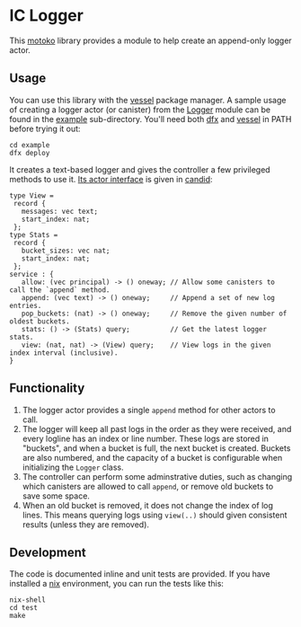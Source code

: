 # IC Logger

This [motoko] library provides a module to help create an append-only logger actor.

## Usage

You can use this library with the [vessel] package manager.
A sample usage of creating a logger actor (or canister) from the [Logger](./src/Logger.mo) module can be found in the [example](./example/) sub-directory.
You'll need both [dfx] and [vessel] in PATH before trying it out:

```
cd example
dfx deploy
```

It creates a text-based logger and gives the controller a few privileged methods to use it.
[Its actor interface](./example/TextLogger.did) is given in [candid]:

```
type View = 
 record {
   messages: vec text;
   start_index: nat;
 };
type Stats = 
 record {
   bucket_sizes: vec nat;
   start_index: nat;
 };
service : {
   allow: (vec principal) -> () oneway; // Allow some canisters to call the `append` method.
   append: (vec text) -> () oneway;     // Append a set of new log entries.
   pop_buckets: (nat) -> () oneway;     // Remove the given number of oldest buckets.
   stats: () -> (Stats) query;          // Get the latest logger stats.
   view: (nat, nat) -> (View) query;    // View logs in the given index interval (inclusive).
}
```

## Functionality

1. The logger actor provides a single `append` method for other actors to call.
2. The logger will keep all past logs in the order as they were received, and every logline has an index or line number.
   These logs are stored in "buckets", and when a bucket is full, the next bucket is created.
   Buckets are also numbered, and the capacity of a bucket is configurable when initializing the `Logger` class.
3. The controller can perform some adminstrative duties, such as changing which canisters are allowed to call `append`, or remove old buckets to save some space.
4. When an old bucket is removed, it does not change the index of log lines. This means querying logs using `view(..)` should given consistent results (unless they are removed).

## Development

The code is documented inline and unit tests are provided.
If you have installed a [nix] environment, you can run the tests like this:

```
nix-shell
cd test
make
```

[motoko]: https://github.com/dfinity/motoko
[vessel]: https://github.com/dfinity/vessel
[candid]: https://github.com/dfinity/candid
[dfx]: https://github.com/dfinity/sdk
[nix]: https://github.com/NixOS/nix
